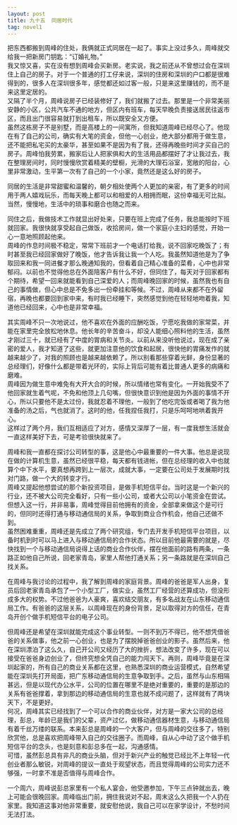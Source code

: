 ```yaml
---
layout: post
title: 九十五  同居时代
tag: novel1
---
```


把东西都搬到周峰的住处，我俩就正式同居在一起了。事实上没过多久，周峰就交给我一把新房门钥匙：“订婚礼物。”<br />
我又惊又喜，实在没有想到周峰会买新房。老实说，我之前还从不曾想过会在深圳住上自己的房子。对于一个普通的打工仔来说，深圳的住房和深圳的户口都是很难得到的，很多人在深圳很多年，感觉都还如过客一般，只是来这里赚钱的，而不是来这里定居的。<br />
又隔了半个月，周峰说房子已经装修好了，我们就搬了过去。那里是一个非常美丽安静的小区，公共汽车不通的地方，但区内有班车，每天早晚负责接送居民往返市区，而且出门很容易就打到出租车，所以既安全又方便。<br />
虽然这栋房子不是别墅，而是高楼上的一间寓所，但我知道周峰已经尽心了。他现在有了自己的公司，确实有大笔的资金，但他一心创业，绝大部分都用于做生意，还不能把私宅买的太豪华，甚至如果不是因为有了我，还得再晚些时间才买自己的房子。周峰怕我劳累，搬家后让人把家俱和大的生活用品都摆好了才让我过去，我在整理房间时，同时慢慢欣赏着精美的壁橱，光滑的大理石浴室，宽敞的阳台，心里非常激动，生平第一次有了自己的一个小家，竟然还是这么好的房子。

同居的生活是非常甜蜜和温馨的，朝夕相处使两个人更加的亲密，有了更多的时间用于两人嬉戏玩乐，而每天晚上都可以和相爱的人相拥而眠，这份幸福无可比拟。当然，慢慢地，生活中的琐事和磨合也随之而来。

同住之后，我做技术工作就显出好处来，只要在班上完成了任务，我总能按时下班就回家。我很快就享受起自己做饭，收拾房间，做一个家庭小主妇的感觉，开始一心一意地照顾起他来。<br />
周峰的作息时间极不稳定，常常下班前才一个电话打给我，说不回家吃晚饭了；有时甚至我已经回家做好了晚饭，他才告诉我让我一个人吃。我虽然知道他是为了争取回来和我一同进餐才那么晚通知我的，但看着自己精心准备的菜肴，心中也非常郁闷。以前也不觉得他总在外面陪客户有什么不好，但同住了，每天对于回家都有个期待，希望一回来就能看到自己深爱的人；而周峰晚回家的时候，虽然我也有自己的事情做，但心中总是不免多出一份牵挂和等候。不过，周峰从来都不在外留宿，再晚也都要回到家中来，有时我已经睡下，突然感觉到他在轻轻地吻着我，知道他已经回来，心中也是非常幸福。

其实周峰不只一次地说过，他不喜欢在外面的应酬吃饭，宁愿吃我做的家常菜，并能在家里完全放松地休息。他长年的辛苦奋斗，却没人能细心照料他的生活，虽然才刚过三十，就已经有了中度的胃病和关节炎。以前从来没听他说过，现在成了亲密的爱人，我才知道了这些，就更加注意他的饮食和起居，很快他的胃痛发作的就越来越少了，对我的照顾也是越来越依赖了。所以别看那些穿着光鲜，身份显著的总经理们，好像什么都是带着光环的，实际上背后可能有着比普通人更多的病痛和磨难。<br />
周峰因为做生意中难免有大开大合的时候，所以情绪也常有变化。一开始我受不了他回家就生着气呢，不免和他顶上几句嘴，但很快意识到他是因为外面的事情不开心，所以只要他不是太过份，我就忍着不理他，一般到了他吃完饭或者喝了我为他准备的汤之后，气也就消了。这时的他，任我捏任我打，只是乐呵呵地哄着我开心。<br />
这样过了两个月，我们互相适应了对方，感情又深厚了一层，有一度我想生活就会一直这样美好下去，可是考验很快就来了。

周峰和我一直都在探讨公司转型的事，这是他心中最重要的一件大事。他总是说现在做的计算机生意，虽然已经很平稳，每天都有钱进帐，但在总经理的收入中也就算个中下水平，要真想再跨到上一层次，成就大事，一定要在公司处于发展期时找对门路，做一个大的转变才行。<br />
周峰又提起他想尝试的那个新投资项目，是做手机短信平台。当时这是一个新兴的行业，还不被大公司完全看好，只有一些小公司，或者大公司以小笔资金在尝试。但想入这一行，并非易事，周峰觉得目前他拥有的资金，全部拿来做这个是可行的，但同时还得打通与移动通信局的关系，争取到商业合作机会，他自己还做不到。<br />
虽然困难重重，周峰还是先成立了两个研究组，专门去开发手机短信平台项目，以备时机到时可以马上进入与移动通信局的合作状态。所以目前他最需要的就是，尽快找到一个与移动通信局说得上话的商业合作伙伴，摆在他面前的路有两条，一条路正如他自己所说，回老家青岛，家里人帮他打通关系；另一条路就是在深圳自己找关系。

在周峰与我讨论的过程中，我了解到周峰的家庭背景。周峰的爸爸是军人出身，复员后回老家青岛承包了一个小型工厂，做实业，虽然工厂经营的还算成功，但没形成多大的权势。不过他爸爸为人豪爽，喜欢结交朋友，有多名战友在山东移动通信局工作。有爸爸的这层关系，以周峰现在的身份背景，足以取得对方的信任，在青岛开创个做手机短信平台的电子公司。

但周峰还是希望在深圳就能完成这个事业转型。一则不到万不得已，他不想凭借爸爸的关系做事，他之前一心创业，也是为了摆脱掉爸爸创业的影子。虽然后来，他在深圳漂泊了这么久，自己开公司又经历了大的挫折，想法改变了许多，现在可以接受在爸爸身边创业了，但终究想全凭自己的能力闯天下。再则，周峰毕竟是在深圳起家的，所有自己的商业关系都在这里，也熟悉深圳的商业运营模式，自然希望能在深圳先打开局面，把广东移动通信局的生意争取到手。之后，虽然与山东相隔甚远，但是以现代办公水平，公司的位置在哪里不是绝对重要的，重要的是那边的关系有爸爸撑着，拿到那边的移动通信局的生意也就不成问题了，这样就有了两块天下，不是更好。<br />
何况，周峰其实已经找到了一个可以合作的商业伙伴，对方是一家大公司的总经理，彭总，年龄已是我们的父辈，资产过亿，做移动通信器材生意，与移动通信局有着千丝万缕的联系。本来彭总是周峰的一个大客户，但与周峰的交往多了，特别欣赏他，总是喜欢把周峰带入自己的交往圈子。而周峰，自从心中动了这个做手机短信平台的念头，也是刻意和彭总多在一起，沟通感情。<br />
可惜，虽然彭总具有非凡的商业头脑，但对于新兴产业的触觉已经比不上年轻一代创业者那么敏锐，对周峰的提议一直处于观望状态，而且觉得周峰的公司实力还不够强，一时拿不准是否值得与周峰合作。

一个周六，周峰说彭总家里有一个私人宴会，他受邀参加，下午三点钟就出去，晚上可能会很晚回家。周峰临出门前，拥住我说对不起，周末这么久把我一个人扔在家里。我知道这事对他非常重要，就安慰他说，我自己可以在家学设计，不愁时间无法打法。

